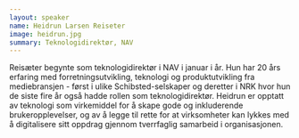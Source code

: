 ```yaml
---
layout: speaker
name: Heidrun Larsen Reiseter
image: heidrun.jpg
summary: Teknologidirektør, NAV
---
```

Reisæter begynte som teknologidirektør i NAV i januar i år. Hun har 20 års erfaring med forretningsutvikling, teknologi og produktutvikling fra mediebransjen - først i ulike Schibsted-selskaper og deretter i NRK hvor hun de siste fire år også hadde rollen som teknologidirektør. Heidrun er opptatt av teknologi som virkemiddel for å skape gode og inkluderende brukeropplevelser, og av å legge til rette for at virksomheter kan lykkes med å digitalisere sitt oppdrag gjennom tverrfaglig samarbeid i organisasjonen.
